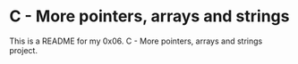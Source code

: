 # C - More pointers, arrays and strings

This is a README for my 0x06. C - More pointers, arrays and strings project.

